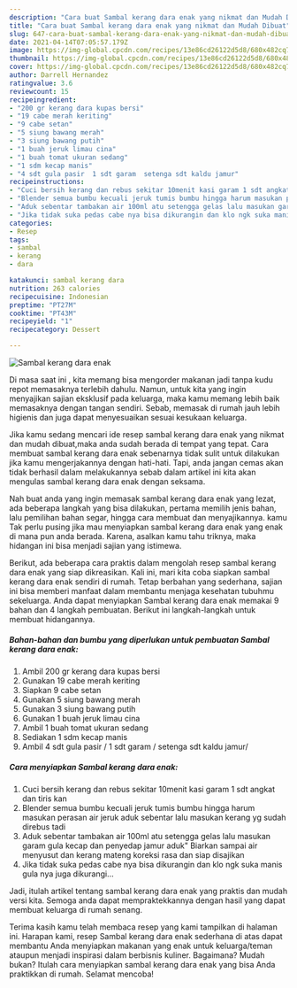 ```yaml
---
description: "Cara buat Sambal kerang dara enak yang nikmat dan Mudah Dibuat"
title: "Cara buat Sambal kerang dara enak yang nikmat dan Mudah Dibuat"
slug: 647-cara-buat-sambal-kerang-dara-enak-yang-nikmat-dan-mudah-dibuat
date: 2021-04-14T07:05:57.179Z
image: https://img-global.cpcdn.com/recipes/13e86cd26122d5d8/680x482cq70/sambal-kerang-dara-enak-foto-resep-utama.jpg
thumbnail: https://img-global.cpcdn.com/recipes/13e86cd26122d5d8/680x482cq70/sambal-kerang-dara-enak-foto-resep-utama.jpg
cover: https://img-global.cpcdn.com/recipes/13e86cd26122d5d8/680x482cq70/sambal-kerang-dara-enak-foto-resep-utama.jpg
author: Darrell Hernandez
ratingvalue: 3.6
reviewcount: 15
recipeingredient:
- "200 gr kerang dara kupas bersi"
- "19 cabe merah keriting"
- "9 cabe setan"
- "5 siung bawang merah"
- "3 siung bawang putih"
- "1 buah jeruk limau cina"
- "1 buah tomat ukuran sedang"
- "1 sdm kecap manis"
- "4 sdt gula pasir  1 sdt garam  setenga sdt kaldu jamur"
recipeinstructions:
- "Cuci bersih kerang dan rebus sekitar 10menit kasi garam 1 sdt angkat dan tiris kan"
- "Blender semua bumbu kecuali jeruk tumis bumbu hingga harum masukan perasan air jeruk aduk sebentar lalu masukan kerang yg sudah direbus tadi"
- "Aduk sebentar tambakan air 100ml atu setengga gelas lalu masukan garam gula kecap dan penyedap jamur aduk&#34; Biarkan sampai air menyusut dan kerang mateng koreksi rasa dan siap disajikan"
- "Jika tidak suka pedas cabe nya bisa dikurangin dan klo ngk suka manis gula nya juga dikurangi..."
categories:
- Resep
tags:
- sambal
- kerang
- dara

katakunci: sambal kerang dara 
nutrition: 263 calories
recipecuisine: Indonesian
preptime: "PT27M"
cooktime: "PT43M"
recipeyield: "1"
recipecategory: Dessert

---
```



![Sambal kerang dara enak](https://img-global.cpcdn.com/recipes/13e86cd26122d5d8/680x482cq70/sambal-kerang-dara-enak-foto-resep-utama.jpg)

Di masa  saat ini , kita memang bisa mengorder makanan jadi tanpa kudu repot memasaknya terlebih dahulu. Namun, untuk kita yang ingin menyajikan sajian eksklusif pada keluarga, maka kamu memang lebih baik memasaknya dengan tangan sendiri. Sebab, memasak di rumah jauh lebih higienis dan juga dapat menyesuaikan sesuai kesukaan keluarga.

Jika kamu sedang mencari ide resep sambal kerang dara enak yang nikmat dan mudah dibuat,maka anda sudah berada di tempat yang tepat. Cara membuat sambal kerang dara enak  sebenarnya tidak sulit untuk dilakukan jika kamu mengerjakannya dengan hati-hati. Tapi, anda jangan cemas akan tidak berhasil dalam melakukannya 
sebab dalam artikel ini kita akan mengulas sambal kerang dara enak dengan seksama.  



Nah buat anda yang ingin memasak sambal kerang dara enak yang lezat, ada beberapa langkah yang bisa dilakukan, pertama memilih jenis bahan, lalu pemilihan bahan segar, hingga cara membuat dan menyajikannya. kamu Tak perlu pusing jika mau menyiapkan sambal kerang dara enak yang enak di mana pun anda berada. Karena, asalkan kamu  tahu triknya, maka hidangan ini bisa menjadi sajian yang istimewa.

Berikut, ada beberapa cara praktis  dalam mengolah resep sambal kerang dara enak yang siap dikreasikan. Kali ini, mari kita coba siapkan sambal kerang dara enak sendiri di rumah. Tetap berbahan yang sederhana, sajian ini bisa memberi manfaat dalam membantu menjaga kesehatan tubuhmu sekeluarga. Anda dapat menyiapkan Sambal kerang dara enak memakai 9 bahan dan 4 langkah pembuatan. Berikut ini langkah-langkah untuk membuat hidangannya.

<!--inarticleads1-->

##### Bahan-bahan dan bumbu yang diperlukan untuk pembuatan Sambal kerang dara enak:

1. Ambil 200 gr kerang dara kupas bersi
1. Gunakan 19 cabe merah keriting
1. Siapkan 9 cabe setan
1. Gunakan 5 siung bawang merah
1. Gunakan 3 siung bawang putih
1. Gunakan 1 buah jeruk limau cina
1. Ambil 1 buah tomat ukuran sedang
1. Sediakan 1 sdm kecap manis
1. Ambil 4 sdt gula pasir / 1 sdt garam / setenga sdt kaldu jamur/




<!--inarticleads2-->

##### Cara menyiapkan Sambal kerang dara enak:

1. Cuci bersih kerang dan rebus sekitar 10menit kasi garam 1 sdt angkat dan tiris kan
1. Blender semua bumbu kecuali jeruk tumis bumbu hingga harum masukan perasan air jeruk aduk sebentar lalu masukan kerang yg sudah direbus tadi
1. Aduk sebentar tambakan air 100ml atu setengga gelas lalu masukan garam gula kecap dan penyedap jamur aduk&#34; Biarkan sampai air menyusut dan kerang mateng koreksi rasa dan siap disajikan
1. Jika tidak suka pedas cabe nya bisa dikurangin dan klo ngk suka manis gula nya juga dikurangi...




Jadi, itulah artikel tentang  sambal kerang dara enak  yang praktis dan mudah versi kita. Semoga anda dapat mempraktekkannya dengan hasil yang dapat membuat keluarga di rumah senang. 

Terima kasih kamu telah membaca resep yang kami tampilkan di halaman ini. Harapan kami, resep  Sambal kerang dara enak sederhana di atas dapat membantu Anda menyiapkan makanan yang enak untuk keluarga/teman ataupun menjadi inspirasi dalam berbisnis kuliner. Bagaimana? Mudah bukan? Itulah cara menyiapkan sambal kerang dara enak yang bisa Anda praktikkan di rumah. Selamat mencoba!

